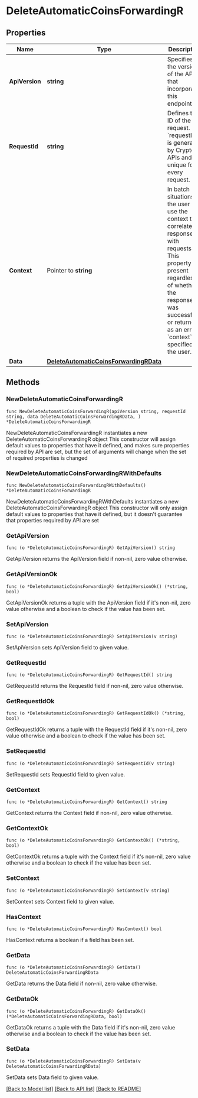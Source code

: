 # DeleteAutomaticCoinsForwardingR

## Properties

Name | Type | Description | Notes
------------ | ------------- | ------------- | -------------
**ApiVersion** | **string** | Specifies the version of the API that incorporates this endpoint. | 
**RequestId** | **string** | Defines the ID of the request. The &#x60;requestId&#x60; is generated by Crypto APIs and it&#39;s unique for every request. | 
**Context** | Pointer to **string** | In batch situations the user can use the context to correlate responses with requests. This property is present regardless of whether the response was successful or returned as an error. &#x60;context&#x60; is specified by the user. | [optional] 
**Data** | [**DeleteAutomaticCoinsForwardingRData**](DeleteAutomaticCoinsForwardingRData.md) |  | 

## Methods

### NewDeleteAutomaticCoinsForwardingR

`func NewDeleteAutomaticCoinsForwardingR(apiVersion string, requestId string, data DeleteAutomaticCoinsForwardingRData, ) *DeleteAutomaticCoinsForwardingR`

NewDeleteAutomaticCoinsForwardingR instantiates a new DeleteAutomaticCoinsForwardingR object
This constructor will assign default values to properties that have it defined,
and makes sure properties required by API are set, but the set of arguments
will change when the set of required properties is changed

### NewDeleteAutomaticCoinsForwardingRWithDefaults

`func NewDeleteAutomaticCoinsForwardingRWithDefaults() *DeleteAutomaticCoinsForwardingR`

NewDeleteAutomaticCoinsForwardingRWithDefaults instantiates a new DeleteAutomaticCoinsForwardingR object
This constructor will only assign default values to properties that have it defined,
but it doesn't guarantee that properties required by API are set

### GetApiVersion

`func (o *DeleteAutomaticCoinsForwardingR) GetApiVersion() string`

GetApiVersion returns the ApiVersion field if non-nil, zero value otherwise.

### GetApiVersionOk

`func (o *DeleteAutomaticCoinsForwardingR) GetApiVersionOk() (*string, bool)`

GetApiVersionOk returns a tuple with the ApiVersion field if it's non-nil, zero value otherwise
and a boolean to check if the value has been set.

### SetApiVersion

`func (o *DeleteAutomaticCoinsForwardingR) SetApiVersion(v string)`

SetApiVersion sets ApiVersion field to given value.


### GetRequestId

`func (o *DeleteAutomaticCoinsForwardingR) GetRequestId() string`

GetRequestId returns the RequestId field if non-nil, zero value otherwise.

### GetRequestIdOk

`func (o *DeleteAutomaticCoinsForwardingR) GetRequestIdOk() (*string, bool)`

GetRequestIdOk returns a tuple with the RequestId field if it's non-nil, zero value otherwise
and a boolean to check if the value has been set.

### SetRequestId

`func (o *DeleteAutomaticCoinsForwardingR) SetRequestId(v string)`

SetRequestId sets RequestId field to given value.


### GetContext

`func (o *DeleteAutomaticCoinsForwardingR) GetContext() string`

GetContext returns the Context field if non-nil, zero value otherwise.

### GetContextOk

`func (o *DeleteAutomaticCoinsForwardingR) GetContextOk() (*string, bool)`

GetContextOk returns a tuple with the Context field if it's non-nil, zero value otherwise
and a boolean to check if the value has been set.

### SetContext

`func (o *DeleteAutomaticCoinsForwardingR) SetContext(v string)`

SetContext sets Context field to given value.

### HasContext

`func (o *DeleteAutomaticCoinsForwardingR) HasContext() bool`

HasContext returns a boolean if a field has been set.

### GetData

`func (o *DeleteAutomaticCoinsForwardingR) GetData() DeleteAutomaticCoinsForwardingRData`

GetData returns the Data field if non-nil, zero value otherwise.

### GetDataOk

`func (o *DeleteAutomaticCoinsForwardingR) GetDataOk() (*DeleteAutomaticCoinsForwardingRData, bool)`

GetDataOk returns a tuple with the Data field if it's non-nil, zero value otherwise
and a boolean to check if the value has been set.

### SetData

`func (o *DeleteAutomaticCoinsForwardingR) SetData(v DeleteAutomaticCoinsForwardingRData)`

SetData sets Data field to given value.



[[Back to Model list]](../README.md#documentation-for-models) [[Back to API list]](../README.md#documentation-for-api-endpoints) [[Back to README]](../README.md)


